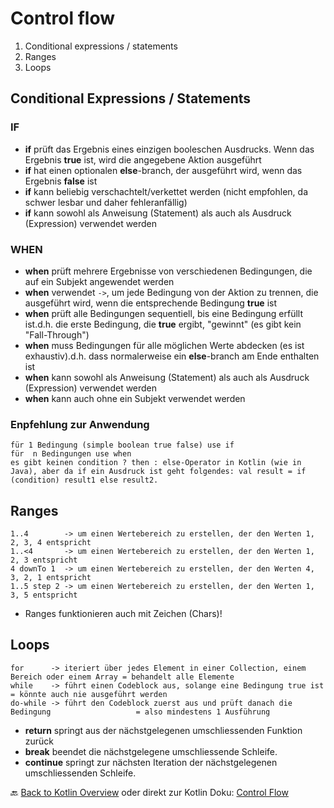 # Control flow

1. Conditional expressions / statements
2. Ranges
3. Loops

## Conditional Expressions / Statements

### IF

- **if** prüft das Ergebnis eines einzigen booleschen Ausdrucks. Wenn das Ergebnis **true** ist, wird die angegebene Aktion ausgeführt<br>
- **if** hat einen optionalen **else**-branch, der ausgeführt wird, wenn das Ergebnis **false** ist<br>
- **if** kann beliebig verschachtelt/verkettet werden (nicht empfohlen, da schwer lesbar und daher fehleranfällig)<br>
- **if** kann sowohl als Anweisung (Statement) als auch als Ausdruck (Expression) verwendet werden<br>

### WHEN

- **when** prüft mehrere Ergebnisse von verschiedenen Bedingungen, die auf ein Subjekt angewendet werden<br>
- **when** verwendet `->`, um jede Bedingung von der Aktion zu trennen, die ausgeführt wird, wenn die entsprechende Bedingung **true** ist<br>
- **when** prüft alle Bedingungen sequentiell, bis eine Bedingung erfüllt ist.d.h. die erste Bedingung, die **true** ergibt, "gewinnt" (es gibt kein "Fall-Through")<br>
- **when** muss Bedingungen für alle möglichen Werte abdecken (es ist exhaustiv).d.h. dass normalerweise ein **else**-branch am Ende enthalten ist<br>
- **when** kann sowohl als Anweisung (Statement) als auch als Ausdruck (Expression) verwendet werden<br>
- **when** kann auch ohne ein Subjekt verwendet werden<br>

### Enpfehlung zur Anwendung
    
    für 1 Bedingung (simple boolean true false) use if
    für  n Bedingungen use when
    es gibt keinen condition ? then : else-Operator in Kotlin (wie in Java), aber da if ein Ausdruck ist geht folgendes: val result = if (condition) result1 else result2.

## Ranges

    1..4        -> um einen Wertebereich zu erstellen, der den Werten 1, 2, 3, 4 entspricht
    1..<4       -> um einen Wertebereich zu erstellen, der den Werten 1, 2, 3 entspricht
    4 downTo 1  -> um einen Wertebereich zu erstellen, der den Werten 4, 3, 2, 1 entspricht
    1..5 step 2 -> um einen Wertebereich zu erstellen, der den Werten 1, 3, 5 entspricht

* Ranges funktionieren auch mit Zeichen (Chars)!

## Loops

    for      -> iteriert über jedes Element in einer Collection, einem Bereich oder einem Array = behandelt alle Elemente         
    while    -> führt einen Codeblock aus, solange eine Bedingung true ist                      = könnte auch nie ausgeführt werden
    do-while -> führt den Codeblock zuerst aus und prüft danach die Bedingung                   = also mindestens 1 Ausführung

* **return** springt aus der nächstgelegenen umschliessenden Funktion zurück
* **break** beendet die nächstgelegene umschliessende Schleife.                                 
* **continue** springt zur nächsten Iteration der nächstgelegenen umschliessenden Schleife.                 

🔙 [Back to Kotlin Overview](../README.md) oder direkt zur Kotlin Doku: [Control Flow](https://kotlinlang.org/docs/control-flow.html)

